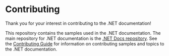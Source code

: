 # Contributing

Thank you for your interest in contributing to the .NET documentation!

This repository contains the samples used in the .NET documentation. The main repository for .NET documentation is the [.NET Docs repository](https://github.com/dotnet/docs). See the [Contributing Guide](https://github.com/dotnet/docs/tree/master/Contributing.md) for information on contributing samples and topics to the .NET documentation.
